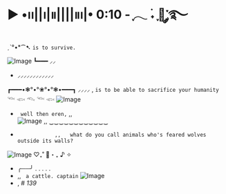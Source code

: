#      ▶︎ •၊၊||၊|။||||။‌‌‌‌‌၊|• 0:10     - ִֶָ𓂃 ࣪˖ ִֶָ🐇་༘࿐
[ ](https://github.com/antonkomarev/github-profile-views-counter.git)ˏˋ°•*⁀➷             `` is to survive. ``

![Image](https://github.com/user-attachments/assets/e4704d4b-453b-4b04-879b-e2cb9580297d)
┗━━━  ⸝⸝                      


- ⸝⸝⸝⸝⸝⸝⸝⸝⸝⸝⸝⸝



┏━━━•❃°•°❀°•°❃•━━━┓  ⸝⸝⸝⸝
,
`` is to be able to sacrifice your humanity `` 𓆝 𓆟 𓆞 𓆝 𓆟
![Image](https://github.com/user-attachments/assets/96f7f21f-77b2-4993-a31a-dbc8a656a72b)
- `` well then eren,``
  ,,  
![Image](https://github.com/user-attachments/assets/5db2a5f5-8299-480f-952d-81e04c358789)
       ,,    ‿‿‿‿‿‿‿‿‿‿‿‿
-                 ,,   what do you call animals who's feared wolves outside its walls?
![Image](https://github.com/user-attachments/assets/9dbee230-1925-4345-a7cc-1e467b946dc8)
♡₊˚ 🦢・₊ ♪ ✧

-  ╭──╯ . . . . .       
 - ,, ``  a cattle. captain ``
![Image](https://github.com/user-attachments/assets/d28c7bf1-c728-42b1-9276-74ae75e65b3a)
-  ,    # *139* 
